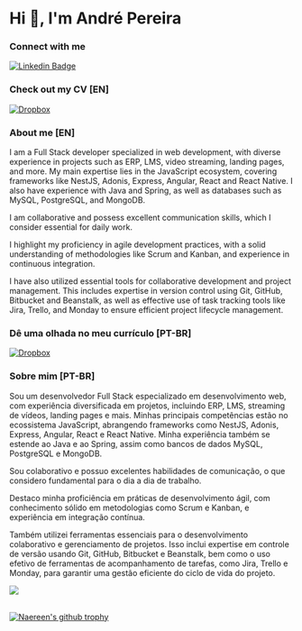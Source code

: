 # Hi 👋, I'm André Pereira

### **Connect with me**

[![Linkedin Badge](https://img.shields.io/badge/-dre1597-blue?style=for-the-badge&logo=Linkedin&logoColor=white&link=https://www.linkedin.com/in/dre1597/)](https://www.linkedin.com/in/dre1597/)

### **Check out my CV [EN]**

[![Dropbox](https://img.shields.io/badge/Dropbox-%233B4D98.svg?style=for-the-badge&logo=Dropbox&logoColor=white)](https://www.dropbox.com/scl/fi/6nkyxzdw8k4bd5yqko2sv/curriculo-andre-mar-2024-en.pdf?rlkey=nxiwymnj3pus5yp9u53gazgrb&dl=0)



### About me [EN]

I am a Full Stack developer specialized in web development, with diverse experience in projects such as ERP, LMS, video streaming, landing pages, and more. My main expertise lies in the JavaScript ecosystem, covering frameworks like NestJS, Adonis, Express, Angular, React and React Native. I also have experience with Java and Spring, as well as databases such as MySQL, PostgreSQL, and MongoDB.

I am collaborative and possess excellent communication skills, which I consider essential for daily work.

I highlight my proficiency in agile development practices, with a solid understanding of methodologies like Scrum and Kanban, and experience in continuous integration.

I have also utilized essential tools for collaborative development and project management. This includes expertise in version control using Git, GitHub, Bitbucket and Beanstalk, as well as effective use of task tracking tools like Jira, Trello, and Monday to ensure efficient project lifecycle management.

### **Dê uma olhada no meu currículo [PT-BR]**

[![Dropbox](https://img.shields.io/badge/Dropbox-%233B4D98.svg?style=for-the-badge&logo=Dropbox&logoColor=white)](https://www.dropbox.com/scl/fi/4cy5kwgogwg4c8bwmqzj4/curriculo-andre-mar-2024.pdf?rlkey=6ac5f7jvu9gr9q2mmhbfcra63&dl=0)

### Sobre mim [PT-BR]

Sou um desenvolvedor Full Stack especializado em desenvolvimento web, com experiência diversificada em projetos, incluindo ERP, LMS, streaming de vídeos, landing pages e mais. Minhas principais competências estão no ecossistema JavaScript, abrangendo frameworks como NestJS, Adonis, Express, Angular, React e React Native. Minha experiência também se estende ao Java e ao Spring, assim como bancos de dados MySQL, PostgreSQL e MongoDB.

Sou colaborativo e possuo excelentes habilidades de comunicação, o que considero fundamental para o dia a dia de trabalho.

Destaco minha proficiência em práticas de desenvolvimento ágil, com conhecimento sólido em metodologias como Scrum e Kanban, e experiência em integração contínua.

Também utilizei ferramentas essenciais para o desenvolvimento colaborativo e gerenciamento de projetos. Isso inclui expertise em controle de versão usando Git, GitHub, Bitbucket e Beanstalk, bem como o uso efetivo de ferramentas de acompanhamento de tarefas, como Jira, Trello e Monday, para garantir uma gestão eficiente do ciclo de vida do projeto.

<a href="https://github.com/anuraghazra/github-readme-stats">
  <img
    align="center"
    src="https://github-readme-stats.vercel.app/api/top-langs/?username=dre1597&layout=compact&hide=jupyter%20notebook"
  />
</a>

<br/>
<br/>

[![Naereen's github trophy](https://github-profile-trophy.vercel.app/?username=dre1597&row=1&&theme=darkhub)](https://github.com/ryo-ma/github-profile-trophy)
